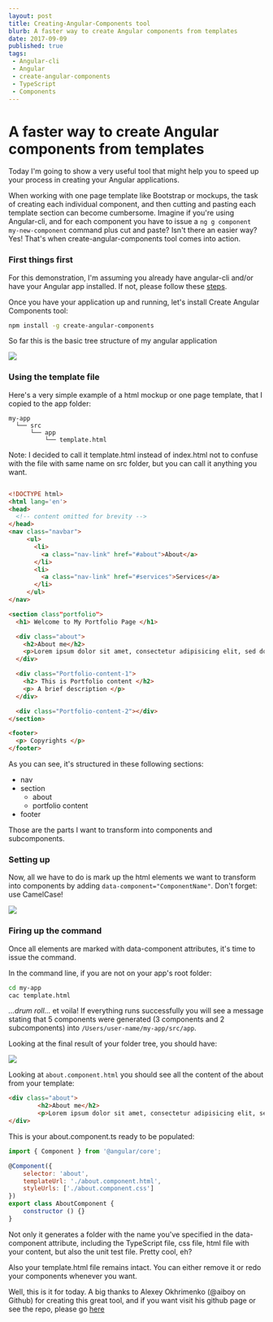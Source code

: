 ```yaml
---
layout: post
title: Creating-Angular-Components tool 
blurb: A faster way to create Angular components from templates
date: 2017-09-09
published: true
tags:
 - Angular-cli
 - Angular
 - create-angular-components
 - TypeScript
 - Components
---
```


# A faster way to create Angular components from templates

Today I'm going to show a very useful tool that might help you to speed up your process in creating your Angular applications.

When working with one page template like Bootstrap or mockups, the task of creating each individual component, and then cutting and pasting each template section can become cumbersome. Imagine if you're using Angular-cli, and for each component you have to issue a ``` ng g component my-new-component ``` command plus cut and paste? Isn't there an easier way? Yes! That's when create-angular-components tool comes into action.  

### First things first

For this demonstration, I'm assuming you already have angular-cli and/or have your Angular app installed. If not, please follow these [steps](https://github.com/angular/angular-cli#generating-components-directives-pipes-and-services).

Once you have your application up and running, let's install Create Angular Components tool:

```bash
npm install -g create-angular-components
```

So far this is the basic tree structure of my angular application

<div id="wrapper">
  <img class="img-responsive" src="{{ "/assets/img/init-tree-structure.png" | prepend: site.baseurl }}">
</div>

### Using the template file

Here's a very simple example of a html mockup or one page template, that I copied to the app folder:

```
my-app
  └── src
      └── app
          └── template.html
```
Note: I decided to call it template.html instead of index.html not to confuse with the file with same name on src folder, but you can call it anything you want.

```html

<!DOCTYPE html>
<html lang='en'>
<head>
  <!-- content omitted for brevity -->
</head>
<nav class="navbar">
     <ul>
       <li>
         <a class="nav-link" href="#about">About</a>
       </li>
       <li>
         <a class="nav-link" href="#services">Services</a>
       </li>
     </ul>
</nav>

<section class"portfolio">
  <h1> Welcome to My Portfolio Page </h1>

  <div class="about">
    <h2>About me</h2>
    <p>Lorem ipsum dolor sit amet, consectetur adipisicing elit, sed do eiusmod tempor incididunt ut labore et dolore magna aliqua. Ut enim ad minim veniam, quis nostrud exercitation ullamco laboris nisi ut aliquip ex ea commodo consequat. </p>
  </div>

  <div class="Portfolio-content-1">
    <h2> This is Portfolio content </h2>
    <p> A brief description </p>
  </div>

  <div class="Portfolio-content-2"></div>
</section>

<footer>
  <p> Copyrights </p>
</footer>

```

As you can see, it's structured in these following sections:

* nav
* section
  * about
  * portfolio content
* footer

Those are the parts I want to transform into components and subcomponents.

### Setting up

Now, all we have to do is mark up the html elements we want to transform into components by adding ``` data-component="ComponentName" ```. Don't forget: use CamelCase!

<div id="wrapper">
  <img class="img-responsive" src="{{ "/assets/img/markedupfile.png" | prepend: site.baseurl }}">
</div>

### Firing up the command

Once all elements are marked with data-component attributes, it's time to issue the command.

In the command line, if you are not on your app's root folder:

```bash
cd my-app
cac template.html
```
_...drum roll..._
et voila! If everything runs successfully you will see a message stating that 5 components were generated (3 components and 2 subcomponents) into ``` /Users/user-name/my-app/src/app ```.

Looking at the final result of your folder tree, you should have:

<div id="wrapper">
  <img class="img-responsive" src="{{ "/assets/img/treefinalresult.png" | prepend: site.baseurl }}">
</div>

Looking at ``` about.component.html ``` you should see all the content of the about from your template:

```html
<div class="about">
        <h2>About me</h2>
        <p>Lorem ipsum dolor sit amet, consectetur adipisicing elit, sed do eiusmod tempor incididunt ut labore et dolore magna aliqua. Ut enim ad minim veniam, quis nostrud exercitation ullamco laboris nisi ut aliquip ex ea commodo consequat. </p>
</div>

```

This is your about.component.ts ready to be populated:

```javascript
import { Component } from '@angular/core';

@Component({
    selector: 'about',
    templateUrl: './about.component.html',
    styleUrls: ['./about.component.css']
})
export class AboutComponent {
    constructor () {}
}

```
Not only it generates a folder with the name you've specified in the data-component attribute, including the TypeScript file, css file, html file with your content, but also the unit test file. Pretty cool, eh?

Also your template.html file remains intact. You can either remove it or redo your components whenever you want.

Well, this is it for today. A big thanks to Alexey Okhrimenko (@aiboy on Github) for creating this great tool, and if you want visit his github page or see the repo, please go [here](https://github.com/aiboy/create-angular-components)
